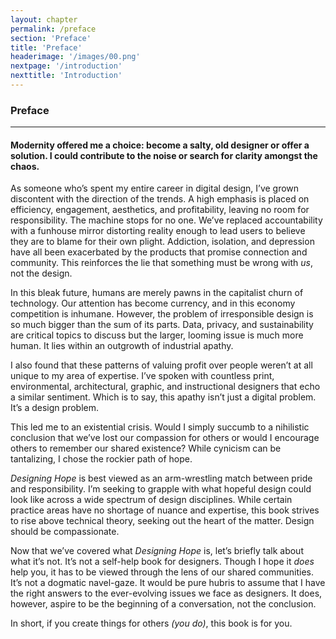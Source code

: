 ```yaml
---
layout: chapter
permalink: /preface
section: 'Preface'
title: 'Preface'
headerimage: '/images/00.png'
nextpage: '/introduction'
nexttitle: 'Introduction'
---
```


### Preface

---

#### Modernity offered me a choice: become a salty, old designer or offer a solution. I could contribute to the noise or search for clarity amongst the chaos.

<span class="firstcharacter">A</span>s someone who’s spent my entire career in digital design, I’ve grown discontent with the direction of the trends. A high emphasis is placed on efficiency, engagement, aesthetics, and profitability, leaving no room for responsibility. The machine stops for no one. We’ve replaced accountability with a funhouse mirror distorting reality enough to lead users to believe they are to blame for their own plight. Addiction, isolation, and depression have all been exacerbated by the products that promise connection and community. This reinforces the lie that something must be wrong with *us*, not the design.

In this bleak future, humans are merely pawns in the capitalist churn of technology. Our attention has become currency, and in this economy competition is inhumane. However, the problem of irresponsible design is so much bigger than the sum of its parts. Data, privacy, and sustainability are critical topics to discuss but the larger, looming issue is much more human. It lies within an outgrowth of industrial apathy.

I also found that these patterns of valuing profit over people weren’t at all unique to my area of expertise. I’ve spoken with countless print, environmental, architectural, graphic, and instructional designers that echo a similar sentiment. Which is to say, this apathy isn’t just a digital problem. It’s a design problem.

This led me to an existential crisis. Would I simply succumb to a nihilistic conclusion that we’ve lost our compassion for others or would I encourage others to remember our shared existence? While cynicism can be tantalizing, I chose the rockier path of hope.

*Designing Hope* is best viewed as an arm-wrestling match between pride and responsibility. I’m seeking to grapple with what hopeful design could look like across a wide spectrum of design disciplines. While certain practice areas have no shortage of nuance and expertise, this book strives to rise above technical theory, seeking out the heart of the matter. Design should be compassionate.


Now that we’ve covered what *Designing Hope* is, let’s briefly talk about what it’s not. It’s not a self-help book for designers. Though I hope it *does* help you, it has to be viewed through the lens of our shared communities. It’s not a dogmatic navel-gaze. It would be pure hubris to assume that I have the right answers to the ever-evolving issues we face as designers. It does, however, aspire to be the beginning of a conversation, not the conclusion.

In short, if you create things for others *(you do)*, this book is for you.